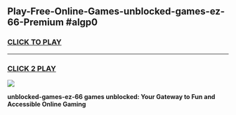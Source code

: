 
## Play-Free-Online-Games-unblocked-games-ez-66-Premium #algp0
<h3>
<a href="https://premium.freeplayer.one?title=unblocked-games-ez-66&ref=8M">CLICK TO PLAY</a></h3>
<hr>

<h3>
<a href="https://premium.freeplayer.one?title=unblocked-games-ez-66&ref=8M">CLICK 2 PLAY</a>
  
</h3>

<a href="https://premium.freeplayer.one?title=unblocked-games-ez-66&ref=8M"><img src="https://clearcache.store/games.png"></a>


**unblocked-games-ez-66 games unblocked: Your Gateway to Fun and Accessible Online Gaming**
